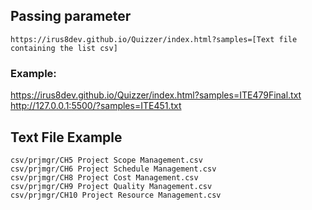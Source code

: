 ## Passing parameter
`https://irus8dev.github.io/Quizzer/index.html?samples=[Text file containing the list csv]`

### Example:
https://irus8dev.github.io/Quizzer/index.html?samples=ITE479Final.txt
http://127.0.0.1:5500/?samples=ITE451.txt

## Text File Example
 
```Text
csv/prjmgr/CH5 Project Scope Management.csv
csv/prjmgr/CH6 Project Schedule Management.csv
csv/prjmgr/CH8 Project Cost Management.csv
csv/prjmgr/CH9 Project Quality Management.csv
csv/prjmgr/CH10 Project Resource Management.csv
```


